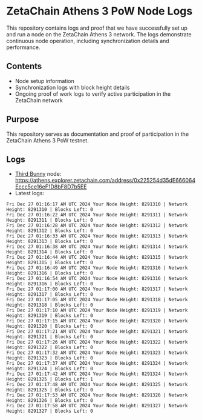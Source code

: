 # ZetaChain Athens 3 PoW Node Logs
This repository contains logs and proof that we have successfully set up and run a node on the ZetaChain Athens 3 network. The logs demonstrate continuous node operation, including synchronization details and performance.

## Contents
- Node setup information
- Synchronization logs with block height details
- Ongoing proof of work logs to verify active participation in the ZetaChain network

## Purpose
This repository serves as documentation and proof of participation in the ZetaChain Athens 3 PoW testnet.

## Logs

- [Third Bunny](https://thirdbunny.xyz/) node: https://athens.explorer.zetachain.com/address/0x225254d35dE666064Eccc5ce16eF1D8bF8D7b5EE
- Latest logs:
```
Fri Dec 27 01:16:17 AM UTC 2024 Your Node Height: 8291310 | Network Height: 8291310 | Blocks Left: 0
Fri Dec 27 01:16:22 AM UTC 2024 Your Node Height: 8291311 | Network Height: 8291311 | Blocks Left: 0
Fri Dec 27 01:16:28 AM UTC 2024 Your Node Height: 8291312 | Network Height: 8291312 | Blocks Left: 0
Fri Dec 27 01:16:33 AM UTC 2024 Your Node Height: 8291313 | Network Height: 8291313 | Blocks Left: 0
Fri Dec 27 01:16:38 AM UTC 2024 Your Node Height: 8291314 | Network Height: 8291314 | Blocks Left: 0
Fri Dec 27 01:16:44 AM UTC 2024 Your Node Height: 8291315 | Network Height: 8291315 | Blocks Left: 0
Fri Dec 27 01:16:49 AM UTC 2024 Your Node Height: 8291316 | Network Height: 8291316 | Blocks Left: 0
Fri Dec 27 01:16:54 AM UTC 2024 Your Node Height: 8291316 | Network Height: 8291316 | Blocks Left: 0
Fri Dec 27 01:17:00 AM UTC 2024 Your Node Height: 8291317 | Network Height: 8291317 | Blocks Left: 0
Fri Dec 27 01:17:05 AM UTC 2024 Your Node Height: 8291318 | Network Height: 8291318 | Blocks Left: 0
Fri Dec 27 01:17:10 AM UTC 2024 Your Node Height: 8291319 | Network Height: 8291319 | Blocks Left: 0
Fri Dec 27 01:17:15 AM UTC 2024 Your Node Height: 8291320 | Network Height: 8291320 | Blocks Left: 0
Fri Dec 27 01:17:21 AM UTC 2024 Your Node Height: 8291321 | Network Height: 8291321 | Blocks Left: 0
Fri Dec 27 01:17:26 AM UTC 2024 Your Node Height: 8291322 | Network Height: 8291322 | Blocks Left: 0
Fri Dec 27 01:17:32 AM UTC 2024 Your Node Height: 8291323 | Network Height: 8291323 | Blocks Left: 0
Fri Dec 27 01:17:37 AM UTC 2024 Your Node Height: 8291324 | Network Height: 8291324 | Blocks Left: 0
Fri Dec 27 01:17:42 AM UTC 2024 Your Node Height: 8291324 | Network Height: 8291325 | Blocks Left: 1
Fri Dec 27 01:17:48 AM UTC 2024 Your Node Height: 8291325 | Network Height: 8291325 | Blocks Left: 0
Fri Dec 27 01:17:53 AM UTC 2024 Your Node Height: 8291326 | Network Height: 8291326 | Blocks Left: 0
Fri Dec 27 01:17:58 AM UTC 2024 Your Node Height: 8291327 | Network Height: 8291327 | Blocks Left: 0
```
